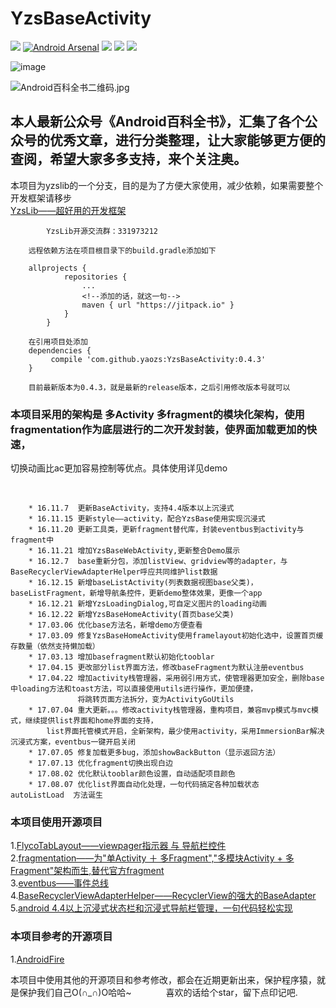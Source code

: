# YzsBaseActivity
[![](https://jitpack.io/v/yaozs/YzsBaseActivity.svg)](https://jitpack.io/#yaozs/YzsBaseActivity)
[![Android Arsenal](https://img.shields.io/badge/Android%20Arsenal-YzsBaseActivity-green.svg?style=true)](https://android-arsenal.com/details/1/2756)
![](https://img.shields.io/badge/minSdk-15-blue.svg)
[![](https://img.shields.io/github/stars/yaozs/YzsBaseActivity.svg)](https://github.com/yaozs/YzsBaseActivity/stargazers)
[![](https://img.shields.io/github/forks/yaozs/YzsBaseActivity.svg)](https://github.com/yaozs/YzsBaseActivity/network)

![image](https://github.com/yaozs/YzsLib/blob/master/app/src/main/res/mipmap-xxxhdpi/icon.png)<br />


![Android百科全书二维码.jpg](http://upload-images.jianshu.io/upload_images/5637205-5afd370499eee2d3.jpg?imageMogr2/auto-orient/strip%7CimageView2/2/w/1240)

## 本人最新公众号《Android百科全书》，汇集了各个公众号的优秀文章，进行分类整理，让大家能够更方便的查阅，希望大家多多支持，来个关注奥。



本项目为yzslib的一个分支，目的是为了方便大家使用，减少依赖，如果需要整个开发框架请移步<br />
[YzsLib——超好用的开发框架](https://github.com/yaozs/YzsLib)

            YzsLib开源交流群：331973212

        远程依赖方法在项目根目录下的build.gradle添加如下

        allprojects {
        		repositories {
        			...
        			<!--添加的话，就这一句-->
        			maven { url "https://jitpack.io" }
        		}
        	}

        在引用项目处添加
        dependencies {
             compile 'com.github.yaozs:YzsBaseActivity:0.4.3'
        }

        目前最新版本为0.4.3，就是最新的release版本，之后引用修改版本号就可以


### 本项目采用的架构是 多Activity 多fragment的模块化架构，使用fragmentation作为底层进行的二次开发封装，使界面加载更加的快速，
切换动画比ac更加容易控制等优点。具体使用详见demo

  
        
        * 16.11.7  更新BaseActivity，支持4.4版本以上沉浸式
        * 16.11.15 更新style——activity，配合YzsBase使用实现沉浸式
        * 16.11.20 更新工具类，更新fragment替代库，封装eventbus到activity与fragment中
        * 16.11.21 增加YzsBaseWebActivity,更新整合Demo展示
        * 16.12.7  base重新分包，添加listView、gridview等的adapter，与BaseRecyclerViewAdapterHelper呼应共同维护list数据
        * 16.12.15 新增baseListActivity(列表数据视图base父类)，baseListFragment，新增导航条控件，更新demo整体效果，更像一个app
        * 16.12.21 新增YzsLoadingDialog,可自定义图片的loading动画
        * 16.12.22 新增YzsBaseHomeActivity(首页base父类)
        * 17.03.06 优化base方法名，新增demo方便查看
        * 17.03.09 修复YzsBaseHomeActivity使用framelayout初始化选中，设置首页缓存数量（依然支持懒加载）
        * 17.03.13 增加basefragment默认初始化tooblar
        * 17.04.15 更改部分list界面方法，修改baseFragment为默认注册eventbus
        * 17.04.22 增加activity栈管理器，采用弱引用方式，使管理器更加安全，删除base中loading方法和toast方法，可以直接使用utils进行操作，更加便捷，
                   将跳转页面方法拆分，变为ActivityGoUtils
        * 17.07.04 重大更新。。。修改activity栈管理器，重构项目，兼容mvp模式与mvc模式，继续提供list界面和home界面的支持，
            list界面托管模式开启，全新架构，最少使用activity，采用ImmersionBar解决沉浸式方案，eventbus一键开启关闭
        * 17.07.05 修复加载更多bug，添加showBackButton（显示返回方法）
        * 17.07.13 优化fragment切换出现白边
        * 17.08.02 优化默认tooblar颜色设置，自动适配项目颜色
        * 17.08.07 优化list界面自动化处理，一句代码搞定各种加载状态     autoListLoad  方法诞生


### 本项目使用开源项目
1.[FlycoTabLayout——viewpager指示器 与 导航栏控件](https://github.com/H07000223/FlycoTabLayout)<br />
2.[fragmentation——为"单Activity ＋ 多Fragment","多模块Activity + 多Fragment"架构而生,替代官方fragment](https://github.com/YoKeyword/Fragmentation)<br />
3.[eventbus——事件总线](https://github.com/greenrobot/EventBus)<br />
4.[BaseRecyclerViewAdapterHelper——RecyclerView的强大的BaseAdapter](https://github.com/CymChad/BaseRecyclerViewAdapterHelper)<br />
5.[android 4.4以上沉浸式状态栏和沉浸式导航栏管理，一句代码轻松实现](https://github.com/gyf-dev/ImmersionBar)<br />

### 本项目参考的开源项目
1.[AndroidFire](https://github.com/jaydenxiao2016/AndroidFire)<br />


本项目中使用其他的开源项目和参考修改，都会在近期更新出来，保护程序猿，就是保护我们自己O(∩_∩)O哈哈~
       
        喜欢的话给个star，留下点印记吧.

